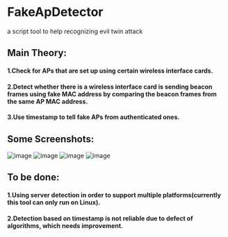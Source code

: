 # FakeApDetector
a script tool to help recognizing evil twin attack 
## Main Theory:
#### 1.Check for APs that are set up using certain wireless interface cards.
#### 2.Detect whether there is a wireless interface card is sending beacon frames using fake MAC address by comparing the beacon frames from the same AP MAC address.
#### 3.Use timestamp to tell fake APs from authenticated ones.

## Some Screenshots:
![image](https://github.com/Houwenda/FakeApDetector/raw/master/examples/2.png)
![image](https://github.com/Houwenda/FakeApDetector/raw/master/examples/1.png)
![image](https://github.com/Houwenda/FakeApDetector/raw/master/examples/3.png)
![image](https://github.com/Houwenda/FakeApDetector/raw/master/examples/4.png)

## To be done:
#### 1.Using server detection in order to support multiple platforms(currently this tool can only run on Linux).
#### 2.Detection based on timestamp is not reliable due to defect of algorithms, which needs improvement.
